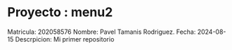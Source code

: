 # Proyecto : menu2
Matricula:   202058576
Nombre:      Pavel Tamanis Rodriguez.
Fecha:       2024-08-15
Descrpicion: Mi primer repositorio 

